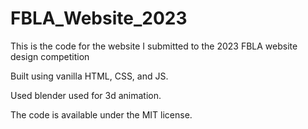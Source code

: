 # FBLA_Website_2023
This is the code for the website I submitted to the 2023 FBLA website design competition

Built using vanilla HTML, CSS, and JS. 

Used blender used for 3d animation.

The code is available under the MIT license.
